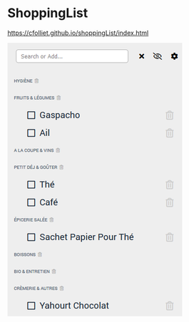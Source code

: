 # ShoppingList
https://cfolliet.github.io/shoppingList/index.html

![screenshot](https://raw.githubusercontent.com/cfolliet/shoppingList/master/screenshot.png)
